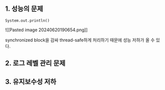 
## 1. 성능의 문제
`System.out.println()`

![[Pasted image 20240620190654.png]]

synchronized block을 감싸 thread-safe하게 처리하기 때문에 성능 저하가 올 수 있다.

## 2. 로그 레벨 관리 문제

## 3. 유지보수성 저하
